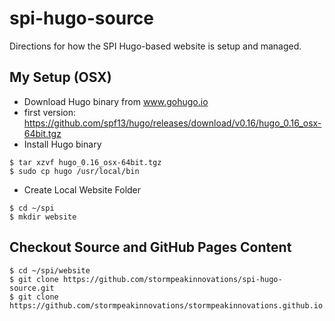 # spi-hugo-source
Directions for how the SPI Hugo-based website is setup and managed.

## My Setup (OSX)
- Download Hugo binary from www.gohugo.io
 - first version: https://github.com/spf13/hugo/releases/download/v0.16/hugo_0.16_osx-64bit.tgz
- Install Hugo binary
```
$ tar xzvf hugo_0.16_osx-64bit.tgz
$ sudo cp hugo /usr/local/bin
```
- Create Local Website Folder
```
$ cd ~/spi
$ mkdir website
```

## Checkout Source and GitHub Pages Content
```
$ cd ~/spi/website
$ git clone https://github.com/stormpeakinnovations/spi-hugo-source.git
$ git clone https://github.com/stormpeakinnovations/stormpeakinnovations.github.io.git
```
